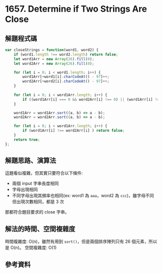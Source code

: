 # 1657. Determine if Two Strings Are Close

## 解題程式碼

```javascript
var closeStrings = function(word1, word2) {
    if (word1.length !== word2.length) return false;
    let word1Arr = new Array(26).fill(0);
    let word2Arr = new Array(26).fill(0);

    for (let i = 0; i < word1.length; i++) {
        word1Arr[+word1[i].charCodeAt() - 97]++;
        word2Arr[+word2[i].charCodeAt() - 97]++;
    }
    
    for (let i = 0; i < word1Arr.length; i++) {
        if ((word1Arr[i] === 0 && word2Arr[i] !== 0) || (word1Arr[i] !== 0 && word2Arr[i] === 0)) return false;
    }

    word1Arr = word1Arr.sort((a, b) => a - b);
    word2Arr = word2Arr.sort((a, b) => a - b);

    for (let i = 0; i < word1Arr.length; i++) {
        if (word1Arr[i] !== word2Arr[i] ) return false;
    }
    return true;
};
```

## 解題思路、演算法

這題看似複雜，但其實只要符合以下條件:

- 兩個 input 字串長度相同
- 字母出現相同
- 不同字母出現其頻率也相同(ex: word1 為 `aaa`，word2 為 `ccc`)，雖字母不同但出現次數相同，都是 3 次

那都符合題目要求的 close 字串。

## 解法的時間、空間複雜度

時間複雜度: O(n)，雖然有用到 `sort()`，但是兩個排序陣列只有 26 個元素，所以是 O(n)。
空間複雜度: O(1)

## 參考資料
